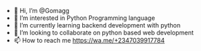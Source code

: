 - 👋 Hi, I’m @Gomagg
- 👀 I’m interested in Python Programming language
- 🌱 I’m currently learning backend development with python
- 💞️ I’m looking to collaborate on python based web development
- 📫 How to reach me https://wa.me/+2347039917784

<!---
Gomagg/Gomagg is a ✨ special ✨ repository because its `README.md` (this file) appears on your GitHub profile.
You can click the Preview link to take a look at your changes.
--->
